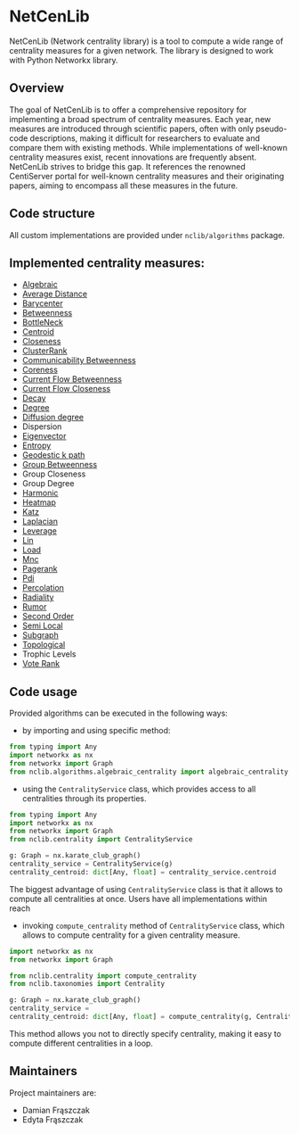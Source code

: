 # NetCenLib

NetCenLib (Network centrality library) is a tool to compute a wide range of centrality measures for a given network. The
library is designed to work with Python Networkx library.

## Overview

The goal of NetCenLib is to offer a comprehensive repository for implementing a broad spectrum of centrality measures. Each
year, new measures are introduced through scientific papers, often with only pseudo-code descriptions, making it
difficult for researchers to evaluate and compare them with existing methods. While implementations of well-known
centrality measures exist, recent innovations are frequently absent. NetCenLib strives to bridge this gap. It references the
renowned CentiServer portal for well-known centrality measures and their originating papers, aiming to encompass all
these measures in the future.

## Code structure

All custom implementations are provided under `nclib/algorithms` package.

## Implemented centrality measures:

- [Algebraic](https://www.centiserver.org/centrality/Algebraic_Centrality/)
- [Average Distance](https://www.centiserver.org/centrality/Average_Distance/)
- [Barycenter](https://www.centiserver.org/centrality/Barycenter_Centrality/)
- [Betweenness](https://www.centiserver.org/centrality/Shortest-Paths_Betweenness_Centrality/)
- [BottleNeck]( https://www.centiserver.org/centrality/BottleNeck/)
- [Centroid](https://www.centiserver.org/centrality/Centroid_value/)
- [Closeness](https://www.centiserver.org/centrality/Closeness_Centrality/)
- [ClusterRank](https://www.centiserver.org/centrality/ClusterRank/)
- [Communicability Betweenness](https://www.centiserver.org/centrality/Communicability_Betweenness_Centrality/)
- [Coreness](https://www.centiserver.org/centrality/Coreness_Centrality/)
- [Current Flow Betweenness](https://www.centiserver.org/centrality/Current-Flow_Betweenness_Centrality/)
- [Current Flow Closeness](https://www.centiserver.org/centrality/Current-Flow_Closeness_Centrality/)
- [Decay](https://www.centiserver.org/centrality/Decay_Centrality/)
- [Degree](https://www.centiserver.org/centrality/Degree_Centrality/)
- [Diffusion degree](https://www.centiserver.org/centrality/Diffusion_Degree/)
- Dispersion
- [Eigenvector](https://www.centiserver.org/centrality/Eigenvector_Centrality/)
- [Entropy](https://www.centiserver.org/centrality/Entropy_Centrality/)
- [Geodestic k path](https://www.centiserver.org/centrality/Geodesic_K-Path_Centrality/)
- [Group Betweenness](https://www.centiserver.org/centrality/Group_Betweenness_Centrality/)
- Group Closeness
- Group Degree
- [Harmonic](https://www.centiserver.org/centrality/Harmonic_Centrality/)
- [Heatmap](https://www.centiserver.org/centrality/Heatmap_Centrality/)
- [Katz](https://www.centiserver.org/centrality/Katz_Centrality/)
- [Laplacian](https://www.centiserver.org/centrality/Laplacian_Centrality/)
- [Leverage](https://www.centiserver.org/centrality/Leverage_Centrality/)
- [Lin](https://www.centiserver.org/centrality/Lin_Centrality/)
- [Load](https://www.centiserver.org/centrality/Load_Centrality/)
- [Mnc](https://www.centiserver.org/centrality/MNC_Maximum_Neighborhood_Component/)
- [Pagerank](https://www.centiserver.org/centrality/PageRank/)
- [Pdi](https://www.centiserver.org/centrality/Pairwise_Disconnectivity_Index/)
- [Percolation](https://www.centiserver.org/centrality/Percolation_Centrality/)
- [Radiality](https://www.centiserver.org/centrality/Radiality_Centrality/)
- [Rumor](https://www.centiserver.org/centrality/Rumor_Centrality/)
- [Second Order](https://www.centiserver.org/centrality/Second_Order_Centrality/)
- [Semi Local](https://www.centiserver.org/centrality/Semi_Local_Centrality/)
- [Subgraph](https://www.centiserver.org/centrality/Subgraph_Centrality/)
- [Topological](https://www.centiserver.org/centrality/Topological_Coefficient/)
- Trophic Levels
- [Vote Rank](https://www.centiserver.org/centrality/VoteRank/)

## Code usage

Provided algorithms can be executed in the following ways:

- by importing and using specific method:

```python
from typing import Any
import networkx as nx
from networkx import Graph
from nclib.algorithms.algebraic_centrality import algebraic_centrality
```

- using the `CentralityService` class, which provides access to all centralities through its properties.

```python
from typing import Any
import networkx as nx
from networkx import Graph
from nclib.centrality import CentralityService

g: Graph = nx.karate_club_graph()
centrality_service = CentralityService(g)
centrality_centroid: dict[Any, float] = centrality_service.centroid
```

The biggest advantage of using `CentralityService` class is that it allows to compute all centralities at once. Users
have all implementations within reach

- invoking `compute_centrality` method of `CentralityService` class, which allows to compute centrality for a given
  centrality measure.

```python
import networkx as nx
from networkx import Graph

from nclib.centrality import compute_centrality
from nclib.taxonomies import Centrality

g: Graph = nx.karate_club_graph()
centrality_service =
centrality_centroid: dict[Any, float] = compute_centrality(g, Centrality.CENTROID)
```

This method allows you not to directly specify centrality, making it easy to compute different centralities in a loop.

## Maintainers

Project maintainers are:

- Damian Frąszczak
- Edyta Frąszczak
